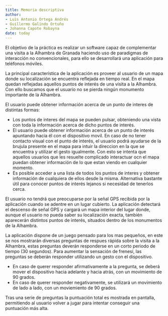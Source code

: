 ```yaml
---
title: Memoria descriptiva 
author: 
- Luis Antonio Ortega Andrés
- Guillermo Galindo Ortuño 
- Johanna Capote Robayna
date: today
---
```


El objetivo de la práctica es realizar un software capaz de complementar una visita a la Alhambra de Granada haciendo uso de paradigmas de interacción no convencionales, para ello se desarrollará una aplicación para teléfonos móviles.

La principal característica de la aplicación es proveer al usuario de un mapa donde su localización se encuentra reflejada en tiempo real. 
En el mapa quedan reflejadas aquellos puntos de interés de una visita a la Alhambra. Con ello buscamos que el usuario no se pierda ningún monumento importante de la Alhambra. 

El usuario puede obtener información acerca de un punto de interes de distintas formas:

- Los puntos de interes del mapa se pueden pulsar, obteniendo una vista con toda la información acerca de dicho puntos de interés.
- El usuario puede obtener información acerca de un punto de interés apuntando hacia él con el dispositivo movil. En caso de no tener contacto visual con el punto de interés, el usuario podrá ayudarse de la brujula presente en el mapa para intuir la direccion en la que se encuentra y utilizar el gesto igualmente. Con esto se intenta que aquellos usuarios que les resuelte complicado interactuar ocn el mapa puedan obtener información de lo que estan viendo en cualquier momento.
- Es posible acceder a una lista de todos los puntos de interes y obtener información de cualquiera de ellos desde la misma. Alternativa bastante útil para conocer puntos de interés lejanos si necesidad de tenerlos cerca.

El usuario no tendrá que preocuparse por la señal GPS recibida por la aplicación cuando se adentre en un lugar cubierto.
La aplicación detectará el descenso de señal GPS y cargará un mapa interior del lugar donde, aunque el usuario no pueda saber su localización exacta, también aparecerán distintos puntos de interés, situados dentro de los monumentos de la Alhambra.

La aplicación dispone de un juego pensado para los mas pequeños, en este se nos mostrarán diversas preguntas de respues rápida sobre la visita a la Alhambra, estas preguntas deverán responderse en un corto periodo de tiempo (30 segundos). Para aumentar la sensación de frenesí, las preguntas se deberán responder utilizando un gesto con el dispositivo.
- En caso de querer responder afirmativamente a la pregunta, se deberá mover el dispositivo hacia adelante y hacia atrás, con un movimiento de 90 grados.
- En caso de querer responder negativamente, se utilizará un movimiento de lado a lado, con un moviemiento de 90 grados.

Tras una serie de preguntas la puntuación total es mostrada en pantalla, permitiendo al usuario volver a jugar para intentar conseguir una puntuación más alta.
